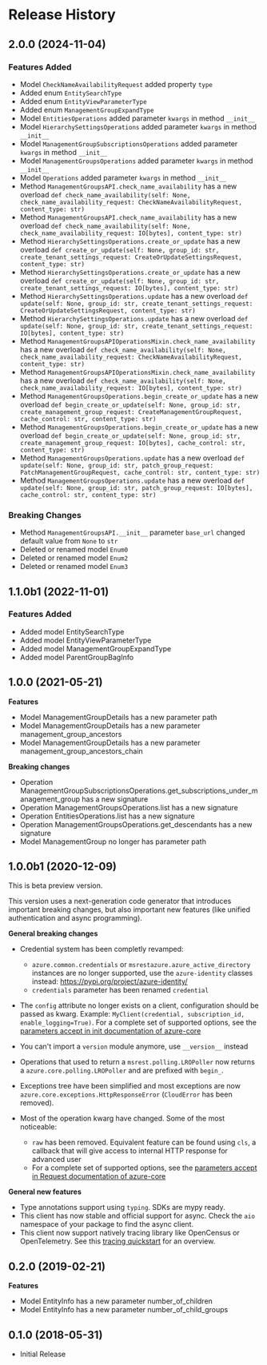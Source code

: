 # Release History

## 2.0.0 (2024-11-04)

### Features Added

  - Model `CheckNameAvailabilityRequest` added property `type`
  - Added enum `EntitySearchType`
  - Added enum `EntityViewParameterType`
  - Added enum `ManagementGroupExpandType`
  - Model `EntitiesOperations` added parameter `kwargs` in method `__init__`
  - Model `HierarchySettingsOperations` added parameter `kwargs` in method `__init__`
  - Model `ManagementGroupSubscriptionsOperations` added parameter `kwargs` in method `__init__`
  - Model `ManagementGroupsOperations` added parameter `kwargs` in method `__init__`
  - Model `Operations` added parameter `kwargs` in method `__init__`
  - Method `ManagementGroupsAPI.check_name_availability` has a new overload `def check_name_availability(self: None, check_name_availability_request: CheckNameAvailabilityRequest, content_type: str)`
  - Method `ManagementGroupsAPI.check_name_availability` has a new overload `def check_name_availability(self: None, check_name_availability_request: IO[bytes], content_type: str)`
  - Method `HierarchySettingsOperations.create_or_update` has a new overload `def create_or_update(self: None, group_id: str, create_tenant_settings_request: CreateOrUpdateSettingsRequest, content_type: str)`
  - Method `HierarchySettingsOperations.create_or_update` has a new overload `def create_or_update(self: None, group_id: str, create_tenant_settings_request: IO[bytes], content_type: str)`
  - Method `HierarchySettingsOperations.update` has a new overload `def update(self: None, group_id: str, create_tenant_settings_request: CreateOrUpdateSettingsRequest, content_type: str)`
  - Method `HierarchySettingsOperations.update` has a new overload `def update(self: None, group_id: str, create_tenant_settings_request: IO[bytes], content_type: str)`
  - Method `ManagementGroupsAPIOperationsMixin.check_name_availability` has a new overload `def check_name_availability(self: None, check_name_availability_request: CheckNameAvailabilityRequest, content_type: str)`
  - Method `ManagementGroupsAPIOperationsMixin.check_name_availability` has a new overload `def check_name_availability(self: None, check_name_availability_request: IO[bytes], content_type: str)`
  - Method `ManagementGroupsOperations.begin_create_or_update` has a new overload `def begin_create_or_update(self: None, group_id: str, create_management_group_request: CreateManagementGroupRequest, cache_control: str, content_type: str)`
  - Method `ManagementGroupsOperations.begin_create_or_update` has a new overload `def begin_create_or_update(self: None, group_id: str, create_management_group_request: IO[bytes], cache_control: str, content_type: str)`
  - Method `ManagementGroupsOperations.update` has a new overload `def update(self: None, group_id: str, patch_group_request: PatchManagementGroupRequest, cache_control: str, content_type: str)`
  - Method `ManagementGroupsOperations.update` has a new overload `def update(self: None, group_id: str, patch_group_request: IO[bytes], cache_control: str, content_type: str)`

### Breaking Changes

  - Method `ManagementGroupsAPI.__init__` parameter `base_url` changed default value from `None` to `str`
  - Deleted or renamed model `Enum0`
  - Deleted or renamed model `Enum2`
  - Deleted or renamed model `Enum3`

## 1.1.0b1 (2022-11-01)

### Features Added

  - Added model EntitySearchType
  - Added model EntityViewParameterType
  - Added model ManagementGroupExpandType
  - Added model ParentGroupBagInfo

## 1.0.0 (2021-05-21)

**Features**

  - Model ManagementGroupDetails has a new parameter path
  - Model ManagementGroupDetails has a new parameter management_group_ancestors
  - Model ManagementGroupDetails has a new parameter management_group_ancestors_chain

**Breaking changes**

  - Operation ManagementGroupSubscriptionsOperations.get_subscriptions_under_management_group has a new signature
  - Operation ManagementGroupsOperations.list has a new signature
  - Operation EntitiesOperations.list has a new signature
  - Operation ManagementGroupsOperations.get_descendants has a new signature
  - Model ManagementGroup no longer has parameter path

## 1.0.0b1 (2020-12-09)

This is beta preview version.

This version uses a next-generation code generator that introduces important breaking changes, but also important new features (like unified authentication and async programming).

**General breaking changes**

- Credential system has been completly revamped:

  - `azure.common.credentials` or `msrestazure.azure_active_directory` instances are no longer supported, use the `azure-identity` classes instead: https://pypi.org/project/azure-identity/
  - `credentials` parameter has been renamed `credential`

- The `config` attribute no longer exists on a client, configuration should be passed as kwarg. Example: `MyClient(credential, subscription_id, enable_logging=True)`. For a complete set of
  supported options, see the [parameters accept in init documentation of azure-core](https://github.com/Azure/azure-sdk-for-python/blob/main/sdk/core/azure-core/CLIENT_LIBRARY_DEVELOPER.md#available-policies)
- You can't import a `version` module anymore, use `__version__` instead
- Operations that used to return a `msrest.polling.LROPoller` now returns a `azure.core.polling.LROPoller` and are prefixed with `begin_`.
- Exceptions tree have been simplified and most exceptions are now `azure.core.exceptions.HttpResponseError` (`CloudError` has been removed).
- Most of the operation kwarg have changed. Some of the most noticeable:

  - `raw` has been removed. Equivalent feature can be found using `cls`, a callback that will give access to internal HTTP response for advanced user
  - For a complete set of
  supported options, see the [parameters accept in Request documentation of azure-core](https://github.com/Azure/azure-sdk-for-python/blob/main/sdk/core/azure-core/CLIENT_LIBRARY_DEVELOPER.md#available-policies)

**General new features**

- Type annotations support using `typing`. SDKs are mypy ready.
- This client has now stable and official support for async. Check the `aio` namespace of your package to find the async client.
- This client now support natively tracing library like OpenCensus or OpenTelemetry. See this [tracing quickstart](https://github.com/Azure/azure-sdk-for-python/tree/main/sdk/core/azure-core-tracing-opentelemetry) for an overview.

## 0.2.0 (2019-02-21)

**Features**

  - Model EntityInfo has a new parameter number_of_children
  - Model EntityInfo has a new parameter number_of_child_groups

## 0.1.0 (2018-05-31)

  - Initial Release
